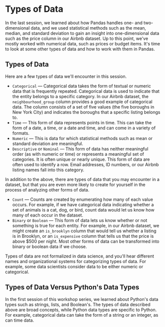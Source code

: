 # Types of Data

In the last session, we learned about how Pandas handles one- and two-dimensional data, and we used statistical methods such as the mean, median, and standard deviation to gain an insight into one-dimensional data such as the price column in our Airbnb dataset. Up to this point, we've mostly worked with numerical data, such as prices or budget items. It's time to look at some other types of data and how to work with them in Pandas.

## Types of Data

Here are a few types of data we'll encounter in this session. 

- `Categorical` — Categorical data takes the form of textual or numeric data that is frequently repeated. Categorical data is used to indicate that the entity belongs to a specific category. In our Airbnb dataset, the `neighbourhood_group` column provides a good example of categorical data. The column consists of a set of five values (the five boroughs in New York City) and indicates the boroughs that a specific listing belongs to.
- `Time` — This form of data represents points in time. This can take the form of a date, a time, or a date and time, and can come in a variety of formats.
- `Numeric` — This is data for which statistical methods such as mean or standard deviation are meaningful.
- `Descriptive` or `Nominal` — This form of data has neither meaningful order (as with numeric or time) or represents a meaningful set of categories. It is often unique or nearly unique. This form of data are often used to identify a row. Email addresses, ID numbers, or our Airbnb listing names fall into this category.

In addition to the above, there are types of data that you may encounter in a dataset, but that you are even more likely to create for yourself in the process of analyzing other forms of data.

- `Count` — Counts are created by enumerating how many of each value occurs. For example, if we have categorical data indicating whether a set of animals is a cat, dog, or bird, count data would let us know how many of each occur in the dataset.
- `Binary` or `Boolean` — This form of data lets us know whether or not something is true for each entity. For example, in our Airbnb dataset, we might create an `is_brooklyn` column that would tell us whether a listing is in Brooklyn, or an `is_expensive` column that tells us that the price is above $500 per night. Most other forms of data can be transformed into binary or boolean data if we choose.

Types of data are not formalized in data science, and you'll hear different names and organizational systems for categorizing types of data. For example, some data scientists consider data to be either numeric or categorical.

## Types of Data Versus Python's Data Types

In the first session of this workshop series, we learned about Python's data types such as strings, lists, and Boolean's. The types of data described above are broad concepts, while Python data types are specific to Python. For example, categorical data can take the form of a string or an integer, as can time data.


